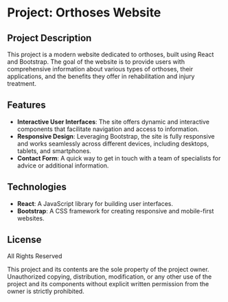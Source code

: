 # Project: Orthoses Website

## Project Description

This project is a modern website dedicated to orthoses, built using React and Bootstrap. The goal of the website is to provide users with comprehensive information about various types of orthoses, their applications, and the benefits they offer in rehabilitation and injury treatment.

## Features

- **Interactive User Interfaces**: The site offers dynamic and interactive components that facilitate navigation and access to information.
- **Responsive Design**: Leveraging Bootstrap, the site is fully responsive and works seamlessly across different devices, including desktops, tablets, and smartphones.
- **Contact Form**: A quick way to get in touch with a team of specialists for advice or additional information.

## Technologies

- **React**: A JavaScript library for building user interfaces.
- **Bootstrap**: A CSS framework for creating responsive and mobile-first websites.

## License
All Rights Reserved

This project and its contents are the sole property of the project owner. Unauthorized copying, distribution, modification, or any other use of the project and its components without explicit written permission from the owner is strictly prohibited.

